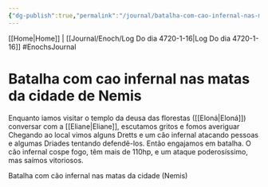 ```yaml
---
{"dg-publish":true,"permalink":"/journal/batalha-com-cao-infernal-nas-matas-da-cidade-de-nemis/","dgHomeLink":true,"dgPassFrontmatter":false}
---
```


[[Home|Home]] | [[Journal/Enoch/Log Do dia 4720-1-16|Log Do dia 4720-1-16]]
#EnochsJournal 

# Batalha com cao infernal nas matas da cidade de Nemis
Enquanto iamos visitar o templo da deusa das florestas ([[Eloná|Eloná]]) conversar com a [[Eliane|Eliane]], escutamos gritos e fomos averiguar
Chegando ao local vimos alguns Dretts e um cão infernal atacando pessoas e algumas Driades tentando defendê-los. Então engajamos em batalha.
O cão infernal cospe fogo, têm mais de 110hp, e um ataque poderosíssimo, mas saímos vitoriosos.

<span 
	  class='ob-timelines' 
	  data-date='4720-01-16-10' 
	  data-title='Batalha com cão infernal nas matas de Nemis'> 
      Batalha com cão infernal nas matas da cidade (Nemis)
</span>